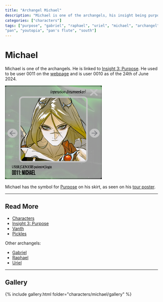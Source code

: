 ```yaml
---
title: "Archangel Michael"
description: "Michael is one of the archangels, his insight being purpose."
categories: ["characters"]
tags: ["purpose", "gabriel", "raphael", "uriel", "michael", "archangel", "selene's map", 
"pan", "youtopia", "pan's flute", "south"]
---
```

# Michael

Michael is one of the archangels. He is linked to [Insight 3: Purpose](../lore/insight3-purpose). 
He used to be user 0011 on the [webpage](../webpage) and is user 0010 as of the 24th of June 2024.

![Avatar for Michael](../../Resources/characters/michael/michael.png)

Michael has the symbol for [Purpose](../lore/insight3-purpose) on his skirt, as seen on his 
[tour poster](#gallery).

***

## Read More

- [Characters](../characters)
- [Insight 3: Purpose](../lore/insight3-purpose)
- [Vanth](vanth)
- [Pickles](pickles)

Other archangels:

- [Gabriel](gabriel)
- [Raphael](raphael)
- [Uriel](uriel)

***

## Gallery

{% include gallery.html folder="characters/michael/gallery" %}


